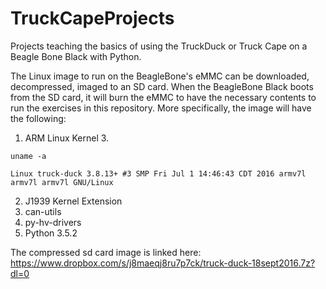 # TruckCapeProjects
Projects teaching the basics of using the TruckDuck or Truck Cape on a Beagle Bone Black with Python.

The Linux image to run on the BeagleBone's eMMC can be downloaded, decompressed, imaged to an SD card. When the BeagleBone Black boots from the SD card, it will burn the eMMC to have the necessary contents to run the exercises in this repository. More specifically, the image will have the following:

1. ARM Linux Kernel 3. 
  
  ```uname -a```
  
  ```Linux truck-duck 3.8.13+ #3 SMP Fri Jul 1 14:46:43 CDT 2016 armv7l armv7l armv7l GNU/Linux```
  
2. J1939 Kernel Extension
3. can-utils
4. py-hv-drivers
5. Python 3.5.2

The compressed sd card image is linked here: https://www.dropbox.com/s/j8maeqj8ru7p7ck/truck-duck-18sept2016.7z?dl=0
## 
